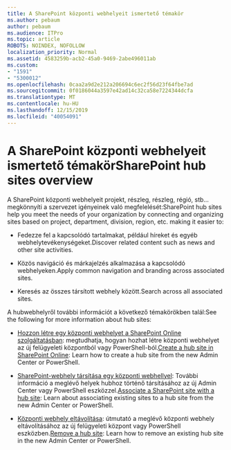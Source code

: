 ```yaml
---
title: A SharePoint központi webhelyeit ismertető témakör
ms.author: pebaum
author: pebaum
ms.audience: ITPro
ms.topic: article
ROBOTS: NOINDEX, NOFOLLOW
localization_priority: Normal
ms.assetid: 4583259b-acb2-45a0-9469-2abe496011ab
ms.custom:
- "1591"
- "5300012"
ms.openlocfilehash: 0caa2a9d2e212a206694c6ec2f56d23f64fbe7ad
ms.sourcegitcommit: 0f0186044a3597e42ad14c32ca58e7224344dcfa
ms.translationtype: MT
ms.contentlocale: hu-HU
ms.lasthandoff: 12/15/2019
ms.locfileid: "40054091"
---
```

# <a name="sharepoint-hub-sites-overview"></a><span data-ttu-id="08243-102">A SharePoint központi webhelyeit ismertető témakör</span><span class="sxs-lookup"><span data-stu-id="08243-102">SharePoint hub sites overview</span></span>

<span data-ttu-id="08243-103">A SharePoint központi webhelyeit projekt, részleg, részleg, régió, stb... megkönnyíti a szervezet igényeinek való megfelelését:</span><span class="sxs-lookup"><span data-stu-id="08243-103">SharePoint hub sites help you meet the needs of your organization by connecting and organizing sites based on project, department, division, region, etc. making it easier to:</span></span>

- <span data-ttu-id="08243-104">Fedezze fel a kapcsolódó tartalmakat, például híreket és egyéb webhelytevékenységeket.</span><span class="sxs-lookup"><span data-stu-id="08243-104">Discover related content such as news and other site activities.</span></span>

- <span data-ttu-id="08243-105">Közös navigáció és márkajelzés alkalmazása a kapcsolódó webhelyeken.</span><span class="sxs-lookup"><span data-stu-id="08243-105">Apply common navigation and branding across associated sites.</span></span> 

- <span data-ttu-id="08243-106">Keresés az összes társított webhely között.</span><span class="sxs-lookup"><span data-stu-id="08243-106">Search across all associated sites.</span></span>

<span data-ttu-id="08243-107">A hubwebhelyről további információt a következő témakörökben talál:</span><span class="sxs-lookup"><span data-stu-id="08243-107">See the following for more information about hub sites:</span></span>
- <span data-ttu-id="08243-108">[Hozzon létre egy központi webhelyet a SharePoint Online szolgáltatásban](https://docs.microsoft.com/sharepoint/create-hub-site): megtudhatja, hogyan hozhat létre központi webhelyet az új felügyeleti központból vagy PowerShell-ból.</span><span class="sxs-lookup"><span data-stu-id="08243-108">[Create a hub site in SharePoint Online](https://docs.microsoft.com/sharepoint/create-hub-site): Learn how to create a hub site from the new Admin Center or PowerShell.</span></span>

- <span data-ttu-id="08243-109">[SharePoint-webhely társítása egy központi webhellyel](https://support.office.com/article/associate-a-sharepoint-site-with-a-hub-site-ae0009fd-af04-4d3d-917d-88edb43efc05): További információ a meglévő helyek hubhoz történő társításához az új Admin Center vagy PowerShell eszközzel.</span><span class="sxs-lookup"><span data-stu-id="08243-109">[Associate a SharePoint site with a hub site](https://support.office.com/article/associate-a-sharepoint-site-with-a-hub-site-ae0009fd-af04-4d3d-917d-88edb43efc05): Learn about associating existing sites to a hub site from the new Admin Center or PowerShell.</span></span>

- <span data-ttu-id="08243-110">[Központi webhely eltávolítása](https://docs.microsoft.com/sharepoint/remove-hub-site): útmutató a meglévő központi webhely eltávolításához az új felügyeleti központ vagy PowerShell eszközben.</span><span class="sxs-lookup"><span data-stu-id="08243-110">[Remove a hub site](https://docs.microsoft.com/sharepoint/remove-hub-site): Learn how to remove an existing hub site in the new Admin Center or PowerShell.</span></span>

